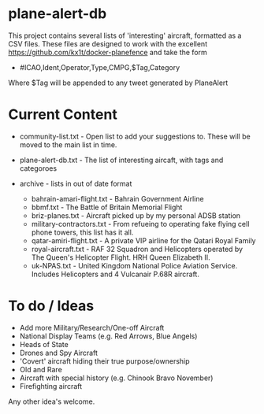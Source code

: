 # plane-alert-db
This project contains several lists of 'interesting' aircraft, formatted as a CSV files. These files are designed to work with the excellent https://github.com/kx1t/docker-planefence and take the form 

- #ICAO,Ident,Operator,Type,CMPG,$Tag,Category

Where $Tag will be appended to any tweet generated by PlaneAlert


# Current Content

- community-list.txt - Open list to add your suggestions to. These will be moved to the main list in time.
- plane-alert-db.txt - The list of interesting aircaft, with tags and categoroes

- archive - lists in out of date format
  - bahrain-amari-flight.txt - Bahrain Government Airline
  - bbmf.txt - The Battle of Britain Memorial Flight
  - briz-planes.txt - Aircraft picked up by my personal ADSB station
  - military-contractors.txt - From refueing to operating fake flying cell phone towers, this list has it all.
  - qatar-amiri-flight.txt - A private VIP airline for the Qatari Royal Family
  - royal-aircraft.txt - RAF 32 Squadron and Helicopters operated by The Queen's Helicopter Flight. HRH Queen Elizabeth II.
  - uk-NPAS.txt - United Kingdom National Police Aviation Service. Includes Helicopters and 4 Vulcanair P.68R aircraft.



# To do / Ideas

- Add more Military/Research/One-off Aircraft
- National Display Teams (e.g. Red Arrows, Blue Angels)
- Heads of State
- Drones and Spy Aircraft
- 'Covert' aircraft hiding their true purpose/ownership
- Old and Rare
- Aircraft with special history (e.g. Chinook Bravo November)
- Firefighting aircraft

Any other idea's welcome.







